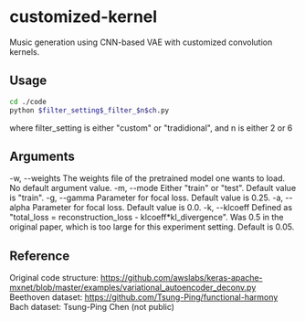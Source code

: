 # customized-kernel
Music generation using CNN-based VAE with customized convolution kernels.

## Usage
```bash
cd ./code
python $filter_setting$_filter_$n$ch.py
```
where filter_setting is either "custom" or "tradidional", and n is either 2 or 6


## Arguments
-w, --weights
	The weights file of the pretrained model one wants to load.
	No default argument value.
-m, --mode
	Either "train" or "test".
	Default value is "train".
-g, --gamma
	Parameter for focal loss.
	Default value is 0.25.
-a, --alpha
	Parameter for focal loss.
	Default value is 0.0.
-k, --klcoeff
	Defined as "total_loss = reconstruction_loss - klcoeff*kl_divergence". Was 0.5 in the original paper, which is too large for this experiment setting.
	Default is 0.05.
## Reference
Original code structure: https://github.com/awslabs/keras-apache-mxnet/blob/master/examples/variational_autoencoder_deconv.py
Beethoven dataset: https://github.com/Tsung-Ping/functional-harmony
Bach dataset: Tsung-Ping Chen (not public)
